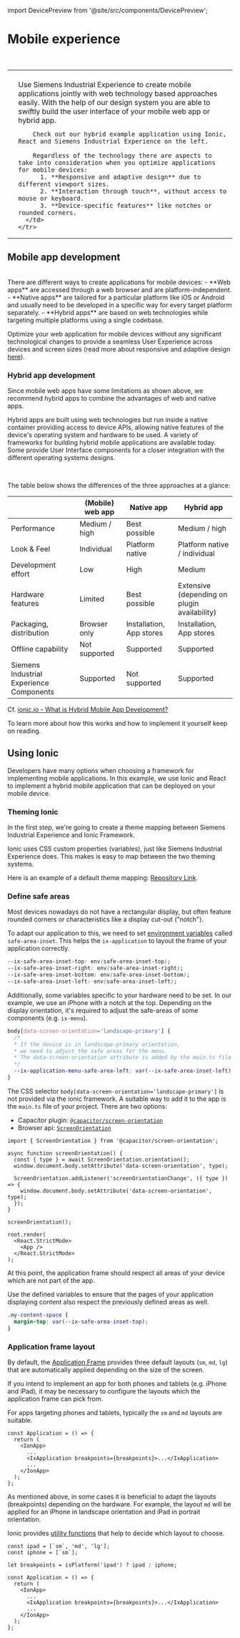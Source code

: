 import DevicePreview from '@site/src/components/DevicePreview';

# Mobile experience

<br/>

<table className="table-no-border">
  <tbody>
    <tr >
      <td>
            <DevicePreview/>
      </td>
      <td style={{ verticalAlign: 'top', paddingLeft: '2rem' }}>
        <br/>
        Use Siemens Industrial Experience to create mobile applications jointly with web technology based approaches easily. With the help of our design system you are able to swiftly build the user interface of your mobile web app or hybrid app.

        Check out our hybrid example application using Ionic, React and Siemens Industrial Experience on the left.

        Regardless of the technology there are aspects to take into consideration when you optimize applications for mobile devices:
          1. **Responsive and adaptive design** due to different viewport sizes.
          2. **Interaction through touch**, without access to mouse or keyboard.
          3. **Device-specific features** like notches or rounded corners.
      </td>
    </tr>

  </tbody>
</table>

## Mobile app development

<p>
  <DevicePreview image="/img/mobile.gif" 
    style={{
      float: 'right',
      margin: '0',
      marginLeft: '2rem'
    }} />
</p>

<br/>
There are different ways to create applications for mobile devices:
- **Web apps** are accessed through a web browser and are platform-independent.
- **Native apps** are tailored for a particular platform like iOS or Android and usually need to be developed in a specific way for every target platform separately.
- **Hybrid apps** are based on web technologies while targeting multiple platforms using a single codebase.

Optimize your web application for mobile devices without any significant technological changes to provide a seamless User Experience across devices and screen sizes (read more about responsive and adaptive design [here](mobile-ux.md)).

### Hybrid app development

Since mobile web apps have some limitations as shown above, we recommend hybrid apps to combine the advantages of web and native apps.

Hybrid apps are built using web technologies but run inside a native container providing access to device APIs, allowing native features of the device's operating system and hardware to be used. A variety of frameworks for building hybrid mobile applications are available today. Some provide User Interface components for a closer integration with the different operating systems designs.

<br/>

The table below shows the differences of the three approaches at a glance:

|                                          | **(Mobile) web app** | **Native app**           | **Hybrid app**                                    |
| ---------------------------------------- | -------------------- | ------------------------ | ------------------------------------------------- |
| Performance                              | Medium / high        | Best possible            | Medium / high                                     |
| Look & Feel                              | Individual           | Platform native          | Platform native / individual                      |
| Development effort                       | Low                  | High                     | Medium                                            |
| Hardware features                        | Limited              | Best possible            | Extensive <br/>(depending on plugin availability) |
| Packaging, distribution                  | Browser only         | Installation, App stores | Installation, App stores                          |
| Offline capability                       | Not supported        | Supported                | Supported                                         |
| Siemens Industrial Experience Components | Supported            | Not supported            | Supported                                         |

Cf. [ionic.io - What is Hybrid Mobile App Development?](https://ionic.io/resources/articles/what-is-hybrid-app-development#h-key-features:-native-web-and-hybrid)

To learn more about how this works and how to implement it yourself keep on reading.

## Using Ionic

Developers have many options when choosing a framework for implementing mobile applications. In this example, we use Ionic and React to implement a hybrid mobile application that can be deployed on your mobile device.

### Theming Ionic

In the first step, we're going to create a theme mapping between Siemens Industrial Experience and Ionic Framework.

Ionic uses CSS custom properties (variables), just like Siemens Industrial Experience does. This makes is easy to map between the two theming systems.

Here is an example of a default theme mapping: [Repository Link](https://github.com/siemens/ix/blob/main/packages/ionic-test-app/src/theme/variables.css).

### Define safe areas

Most devices nowadays do not have a rectangular display, but often feature rounded corners or characteristics like a display cut-out ("notch").

To adapt our application to this, we need to set [environment variables](https://developer.mozilla.org/en-US/docs/Web/CSS/env#safe-area-inset-top) called `safe-area-inset`. This helps the `ix-application` to layout the frame of your application correctly.

```css
--ix-safe-area-inset-top: env(safe-area-inset-top);
--ix-safe-area-inset-right: env(safe-area-inset-right);
--ix-safe-area-inset-bottom: env(safe-area-inset-bottom);
--ix-safe-area-inset-left: env(safe-area-inset-left);
```

Additionally, some variables specific to your hardware need to be set. In our example, we use an iPhone with a notch at the top. Depending on the display orientation, it's required to adjust the safe-areas of some components (e.g. `ix-menu`).

```css
body[data-screen-orientation='landscape-primary'] {
  /*
  * If the device is in landscape-primary orientation,
  * we need to adjust the safe areas for the menu.
  * The data-screen-orientation attribute is added by the main.ts file
  */
  --ix-application-menu-safe-area-left: var(--ix-safe-area-inset-left);
}
```

The CSS selector `body[data-screen-orientation='landscape-primary']` is not provided via the ionic framework.
A suitable way to add it to the app is the `main.ts` file of your project. There are two options:

- Capacitor plugin: [`@capacitor/screen-orientation`](https://capacitorjs.com/docs/apis/screen-orientation)
- Browser api: [`ScreenOrientation`](https://developer.mozilla.org/en-US/docs/Web/API/ScreenOrientation)

```tsx
import { ScreenOrientation } from '@capacitor/screen-orientation';

async function screenOrientation() {
  const { type } = await ScreenOrientation.orientation();
  window.document.body.setAttribute('data-screen-orientation', type);

  ScreenOrientation.addListener('screenOrientationChange', ({ type }) => {
    window.document.body.setAttribute('data-screen-orientation', type);
  });
}

screenOrientation();

root.render(
  <React.StrictMode>
    <App />
  </React.StrictMode>
);
```

At this point, the application frame should respect all areas of your device which are not part of the app.

Use the defined variables to ensure that the pages of your application displaying content also respect the previously defined areas as well.

```css
.my-content-space {
  margin-top: var(--ix-safe-area-inset-top);
}
```

### Application frame layout

By default, the [Application Frame](./../controls/application-frame/application.mdx) provides three default layouts (`sm`, `md`, `lg`) that are automatically applied depending on the size of the screen.

If you intend to implement an app for both phones and tablets (e.g. iPhone and iPad), it may be necessary to configure the layouts which the application frame can pick from.

For apps targeting phones and tablets, typically the `sm` and `md` layouts are suitable.

```tsx
const Application = () => {
  return (
    <IonApp>
      ...
      <IxApplication breakpoints={breakpoints}>...</IxApplication>
      ...
    </IonApp>
  );
};
```

As mentioned above, in some cases it is beneficial to adapt the layouts (breakpoints) depending on the hardware. For example, the layout `md` will be applied for an iPhone in landscape orientation and iPad in portrait orientation.

Ionic provides [utility functions](https://ionicframework.com/docs/react/platform#platforms) that help to decide which layout to choose.

```tsx
const ipad = [`sm`, 'md', 'lg'];
const iphone = [`sm`];

let breakpoints = isPlatform('ipad') ? ipad : iphone;

const Application = () => {
  return (
    <IonApp>
      ...
      <IxApplication breakpoints={breakpoints}>...</IxApplication>
      ...
    </IonApp>
  );
};
```
